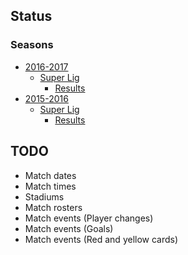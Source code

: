 ## Status

### Seasons
- [2016-2017](2016-2017)
  - [Super Lig](2016-2017/Super%20Lig)
    - [Results](2016-2017/Super%20Lig/results.json)
- [2015-2016](2015-2016)
  - [Super Lig](2015-2016/Super%20Lig)
    - [Results](2015-2016/Super%20Lig/results.json)

## TODO 
- Match dates
- Match times
- Stadiums
- Match rosters
- Match events (Player changes)
- Match events (Goals)
- Match events (Red and yellow cards)
